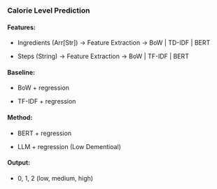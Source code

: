 ### Calorie Level Prediction

#### Features:
- Ingredients (Arr[Str]) -> Feature Extraction -> BoW | TD-IDF | BERT

- Steps (String) -> Feature Extraction -> BoW | TF-IDF | BERT

#### Baseline:
- BoW + regression

- TF-IDF + regression

#### Method:
- BERT + regression

- LLM + regression (Low Dementioal)

#### Output:
- 0, 1, 2 (low, medium, high)
